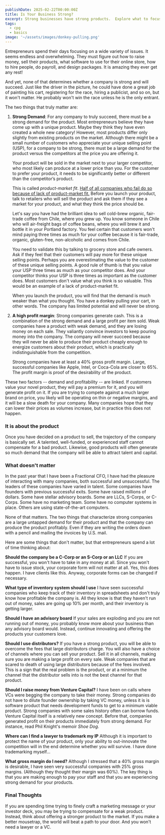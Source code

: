 ```yaml
---
publishDate: 2025-02-22T00:00:00Z
title: Is Your Business Strong?
excerpt: Strong businesses have strong products.  Explore what to focus on, and what to pay less attention to.
tags:
  - cpg
  - basics
image: '~/assets/images/donkey-pulling.png'
---
```


Entrepreneurs spend their days focusing on a wide variety of issues. It seems endless and overwhelming. They must figure out how to raise money, sell their products, what software to use for their online store, how to hire people, do payroll, and design packages. It is amazing they ever get any rest!

And yet, none of that determines whether a company is strong and will succeed. Just like the driver in the picture, he could have done a great job of painting his cart, registering for the race, hiring a publicist, and so on, but it won't matter. He probably won't win the race unless he is the only entrant.

The two things that truly matter are:

1. **Strong Demand**: For any company to truly succeed, there must be a strong demand for the product. Most entrepreneurs believe they have come up with a unique product. Maybe they think they have even created a whole new category! However, most products differ only slightly from existing products on the market. Although there might be a small number of customers who appreciate your unique selling point (USP), for a company to be strong, there must be a large demand for the product versus the competitors at the price you are offering it.

   Your product will be sold in the market next to your larger competitor, who most likely can produce at a lower price than you. For the customer to prefer your product, it needs to be significantly better or different than the competitor’s product.

   This is called _product-market fit_. <ins>Half of all companies who fail do so because of lack of product-market fit.</ins> Before you launch your product, talk to retailers who will sell the product and ask them if they see a market for your product, and what they think the price should be.

   Let's say you have had the brilliant idea to sell cold-brew organic, fair-trade coffee from Chile, where you grew up. You know someone in Chile who will air-freight bags of coffee beans, where you will brew it and bottle it in your Portland factory. You feel certain that customers won't mind paying three times as much for your coffee because it is fair-trade, organic, gluten-free, non-alcoholic and comes from Chile.

   You need to validate this by talking to grocery store and cafe owners. Ask if they feel that their customers will pay more for these unique selling points. Perhaps you are overestimating the value to the customer of these unique selling points. A good rule of thumb is that you value your USP three times as much as your competitor does. And your competitor thinks your USP is three times as important as the customer does. Most customers don't value what you think is so valuable. This would be an example of a lack of product-market fit.

   When you launch the product, you will find that the demand is much weaker than what you thought. You have a donkey pulling your cart, in other words. The company has limited potential and will never be strong.

2. **A high profit margin**: Strong companies generate cash. This is a combination of the strong demand and a large profit per item sold. Weak companies have a product with weak demand, and they are losing money on each sale. They valiantly convince investors to keep pouring money into the company. The company will never succeed because they will never be able to produce their product cheaply enough to energize customers about their product, which is practically indistinguishable from the competition.

   Strong companies have at least a 40% gross profit margin. Large, successful companies like Apple, Intel, or Coca-Cola are closer to 65%. The profit margin is proof of the desirability of the product.

These two factors -- demand and profitability -- are linked. If customers value your novel product, they will pay a premium for it, and you will generate profit on it. If you are trying to compete against a much larger brand on price, you likely will be operating on thin or negative margins, and it will be a slow death for your company. Many companies hope that they can lower their prices as volumes increase, but in practice this does not happen.

### It is about the product

Once you have decided on a product to sell, the trajectory of the company is basically set. A talented, well-funded, or experienced staff cannot compensate for a bad product. Likewise, good products will often generate so much demand that the company will be able to attract talent and capital.

### What doesn't matter

In the past year that I have been a Fractional CFO, I have had the pleasure of interacting with many companies, both successful and unsuccessful. The leaders of these companies have varied in talent. Some companies have founders with previous successful exits. Some have raised millions of dollars. Some have stellar advisory boards. Some are LLCs, S-Corps, or C-Corps. Some have no marketing team. Some have no computer systems in place. Others are using state-of-the-art computers.

None of that matters. The two things that characterize strong companies are a large untapped demand for their product and that the company can produce the product profitably. Even if they are writing the orders down with a pencil and mailing the invoices by U.S. mail.

Here are some things that don't matter, but that entrepreneurs spend a lot of time thinking about:

**Should the company be a C-Corp or an S-Corp or an LLC** If you are successful, you won't have to take in any money at all. Since you won't have to issue stock, your corporate form will not matter at all. Yes, this does happen. I have clients like this. Anyway, corporate forms can be changed if necessary.

**What type of inventory system should I use** I have seen successful companies who keep track of their inventory in spreadsheets and don't truly know how profitable the company is. All they know is that they haven't run out of money, sales are going up 10% per month, and their inventory is getting larger.

**Should I have an advisory board** If your sales are exploding and you are not running out of money, you probably know more about your business than any advisory board would. Instead, continue innovating and offering the products your customers love.

**Should I use distributors?** If you have a strong product, you will be able to overcome the fees that large distributors charge. You will also have a choice of channels where you can sell your product. Sell it in all channels, making sure you are making a large profit on every sale. Weak companies that are scared to death of using large distributors because of the fees involved. This is a sign that the real problem is the product, or at a minimum the channel that the distributor sells into is not the best channel for that product.

**Should I raise money from Venture Capital?** I have been on calls where VCs were begging the company to take their money. Strong companies do not have to dilute founder ownership by taking VC money, unless it is is software product that needs development funds to get to a minimum viable product. Strong companies with some sales history often can borrow funds. Venture Capital itself is a relatively new concept. Before that, companies generated profit on their products immediately from strong demand. For instance, read Phil Knight's memoir _Shoe Dog_.

**Where can I find a lawyer to trademark my IP** Although it is important to protect the name of your product, only your ability to out-innovate the competition will in the end determine whether you will survive. I have done trademarking myself...

**What gross margin do I need?** Although I stressed that a 40% gross margin is desirable, I have seen very successful companies with 25% gross margins. (Although they thought their margin was 60%). The key thing is that you are making enough to pay your staff and that you are experiencing strong demand for your products.

### Final Thoughts

If you are spending time trying to finely craft a marketing message or your investor deck, you may be trying to compensate for a weak product. Instead, think about offering a stronger product to the market. If you make a better mousetrap, the world will beat a path to your door. And you won't need a lawyer or a VC.
